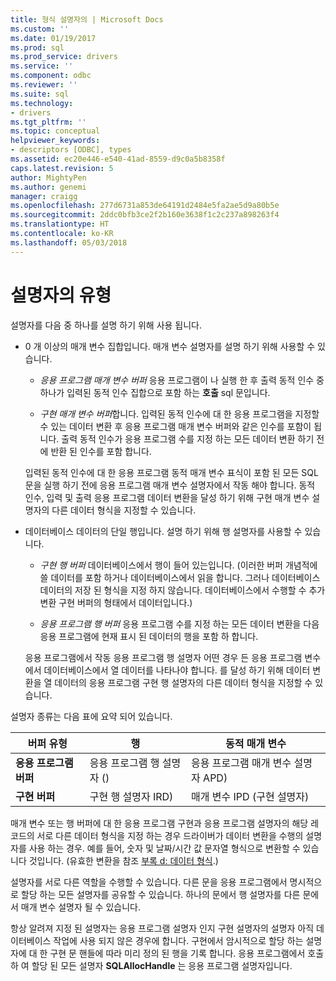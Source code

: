 ```yaml
---
title: 형식 설명자의 | Microsoft Docs
ms.custom: ''
ms.date: 01/19/2017
ms.prod: sql
ms.prod_service: drivers
ms.service: ''
ms.component: odbc
ms.reviewer: ''
ms.suite: sql
ms.technology:
- drivers
ms.tgt_pltfrm: ''
ms.topic: conceptual
helpviewer_keywords:
- descriptors [ODBC], types
ms.assetid: ec20e446-e540-41ad-8559-d9c0a5b8358f
caps.latest.revision: 5
author: MightyPen
ms.author: genemi
manager: craigg
ms.openlocfilehash: 277d6731a853de64191d2484e5fa2ae5d9a80b5e
ms.sourcegitcommit: 2ddc0bfb3ce2f2b160e3638f1c2c237a898263f4
ms.translationtype: HT
ms.contentlocale: ko-KR
ms.lasthandoff: 05/03/2018
---
```

# <a name="types-of-descriptors"></a>설명자의 유형
설명자를 다음 중 하나를 설명 하기 위해 사용 됩니다.  
  
-   0 개 이상의 매개 변수 집합입니다. 매개 변수 설명자를 설명 하기 위해 사용할 수 있습니다.  
  
    -   *응용 프로그램 매개 변수 버퍼* 응용 프로그램이 나 실행 한 후 출력 동적 인수 중 하나가 입력된 동적 인수 집합으로 포함 하는 **호출** sql 문입니다.  
  
    -   *구현 매개 변수 버퍼*합니다. 입력된 동적 인수에 대 한 응용 프로그램을 지정할 수 있는 데이터 변환 후 응용 프로그램 매개 변수 버퍼와 같은 인수를 포함이 됩니다. 출력 동적 인수가 응용 프로그램 수를 지정 하는 모든 데이터 변환 하기 전에 반환 된 인수를 포함 합니다.  
  
     입력된 동적 인수에 대 한 응용 프로그램 동적 매개 변수 표식이 포함 된 모든 SQL 문을 실행 하기 전에 응용 프로그램 매개 변수 설명자에서 작동 해야 합니다. 동적 인수, 입력 및 출력 응용 프로그램 데이터 변환을 달성 하기 위해 구현 매개 변수 설명자의 다른 데이터 형식을 지정할 수 있습니다.  
  
-   데이터베이스 데이터의 단일 행입니다. 설명 하기 위해 행 설명자를 사용할 수 있습니다.  
  
    -   *구현 행 버퍼* 데이터베이스에서 행이 들어 있는입니다. (이러한 버퍼 개념적에 쓸 데이터를 포함 하거나 데이터베이스에서 읽을 합니다. 그러나 데이터베이스 데이터의 저장 된 형식을 지정 하지 않습니다. 데이터베이스에서 수행할 수 추가 변환 구현 버퍼의 형태에서 데이터입니다.)  
  
    -   *응용 프로그램 행 버퍼* 응용 프로그램 수를 지정 하는 모든 데이터 변환을 다음 응용 프로그램에 현재 표시 된 데이터의 행을 포함 하 합니다.  
  
     응용 프로그램에서 작동 응용 프로그램 행 설명자 어떤 경우 든 응용 프로그램 변수에서 데이터베이스에서 열 데이터를 나타나야 합니다. 를 달성 하기 위해 데이터 변환을 열 데이터의 응용 프로그램 구현 행 설명자의 다른 데이터 형식을 지정할 수 있습니다.  
  
 설명자 종류는 다음 표에 요약 되어 있습니다.  
  
|버퍼 유형|행|동적 매개 변수|  
|-----------------|----------|------------------------|  
|**응용 프로그램 버퍼**|응용 프로그램 행 설명자 ()|응용 프로그램 매개 변수 설명자 APD)|  
|**구현 버퍼**|구현 행 설명자 IRD)|매개 변수 IPD (구현 설명자)|  
  
 매개 변수 또는 행 버퍼에 대 한 응용 프로그램 구현과 응용 프로그램 설명자의 해당 레코드의 서로 다른 데이터 형식을 지정 하는 경우 드라이버가 데이터 변환을 수행의 설명자를 사용 하는 경우. 예를 들어, 숫자 및 날짜/시간 값 문자열 형식으로 변환할 수 있습니다 것입니다. (유효한 변환을 참조 [부록 d: 데이터 형식](../../../odbc/reference/appendixes/appendix-d-data-types.md).)  
  
 설명자를 서로 다른 역할을 수행할 수 있습니다. 다른 문을 응용 프로그램에서 명시적으로 할당 하는 모든 설명자를 공유할 수 있습니다. 하나의 문에서 행 설명자를 다른 문에서 매개 변수 설명자 될 수 있습니다.  
  
 항상 알려져 지정 된 설명자는 응용 프로그램 설명자 인지 구현 설명자의 설명자 아직 데이터베이스 작업에 사용 되지 않은 경우에 합니다. 구현에서 암시적으로 할당 하는 설명자에 대 한 구현 문 핸들에 따라 미리 정의 된 행을 기록 합니다. 응용 프로그램에서 호출 하 여 할당 된 모든 설명자 **SQLAllocHandle** 는 응용 프로그램 설명자입니다.

